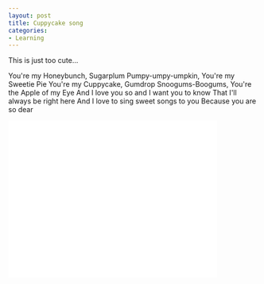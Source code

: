 ```yaml
---
layout: post
title: Cuppycake song
categories:
- Learning
---
```



This is just too cute...

You're my Honeybunch,
Sugarplum Pumpy-umpy-umpkin,
You're my Sweetie Pie
You're my Cuppycake,
Gumdrop Snoogums-Boogums,
You're the Apple of my Eye
And I love you so and I want you to know
That I'll always be right here
And I love to sing sweet songs to you
Because you are so dear

<iframe width="420" height="315" src="//www.youtube.com/embed/12Z6pWhM6TA" frameborder="0" allowfullscreen></iframe>
